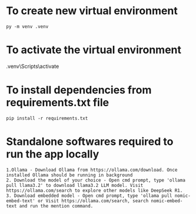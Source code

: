 # To create new virtual environment
    py -m venv .venv  

# To activate the virtual environment
.venv\Scripts\activate

# To install dependencies from requirements.txt file
    pip install -r requirements.txt

# Standalone softwares required to run the app locally
    1.Ollama - Download Ollama from https://ollama.com/download. Once installed Ollama should be running in background
    2. Download the model of your choice - Open cmd prompt, type 'ollama pull llama3.2' to download llama3.2 LLM model. Visit https://ollama.com/search to explore other models like DeepSeek R1.
    3. Download embedded model - Open cmd prompt, type 'ollama pull nomic-embed-text' or Visit https://ollama.com/search, search nomic-embed-text and run the mention command.

